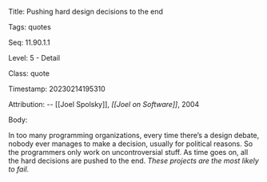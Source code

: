 Title:  Pushing hard design decisions to the end

Tags:   quotes

Seq:    11.90.1.1

Level:  5 - Detail

Class:  quote

Timestamp: 20230214195310

Attribution: -- [[Joel Spolsky]], *[[Joel on Software]]*, 2004

Body:

In too many programming organizations, every time there’s a design debate, nobody ever manages to make a decision, usually for political reasons. So the programmers only work on uncontroversial stuff. As time goes on, all the hard decisions are pushed to the end. *These projects are the most likely to fail.*

